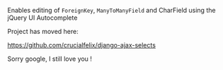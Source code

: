 Enables editing of `ForeignKey`, `ManyToManyField` and CharField  using the jQuery UI Autocomplete

Project has moved here:

https://github.com/crucialfelix/django-ajax-selects

Sorry google, I still love you !


